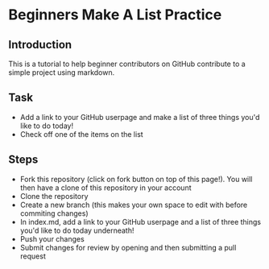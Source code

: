 # Beginners Make A List Practice

## Introduction

This is a tutorial to help beginner contributors on GitHub contribute to a simple project using markdown.

## Task

 - Add a link to your GitHub userpage and make a list of three things you'd like to do today!
 - Check off one of the items on the list

## Steps

- Fork this repository (click on fork button on top of this page!). You will then have a clone of this repository in your account
- Clone the repository
- Create a new branch (this makes your own space to edit with before commiting changes)
- In index.md, add a link to your GitHub userpage and a list of three things you'd like to do today underneath!
- Push your changes
- Submit changes for review by opening and then submitting a pull request

